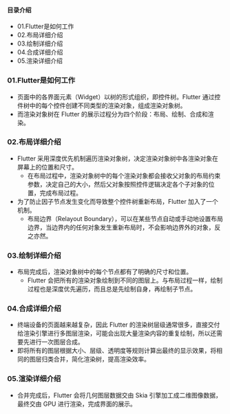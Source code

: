 #### 目录介绍
- 01.Flutter是如何工作
- 02.布局详细介绍
- 03.绘制详细介绍
- 04.合成详细介绍
- 05.渲染详细介绍



### 01.Flutter是如何工作
- 页面中的各界面元素（Widget）以树的形式组织，即控件树。Flutter 通过控件树中的每个控件创建不同类型的渲染对象，组成渲染对象树。
- 而渲染对象树在 Flutter 的展示过程分为四个阶段：布局、绘制、合成和渲染。


### 02.布局详细介绍
- Flutter 采用深度优先机制遍历渲染对象树，决定渲染对象树中各渲染对象在屏幕上的位置和尺寸。
    - 在布局过程中，渲染对象树中的每个渲染对象都会接收父对象的布局约束参数，决定自己的大小，然后父对象按照控件逻辑决定各个子对象的位置，完成布局过程。
- 为了防止因子节点发生变化而导致整个控件树重新布局，Flutter 加入了一个机制。
    - 布局边界（Relayout Boundary），可以在某些节点自动或手动地设置布局边界，当边界内的任何对象发生重新布局时，不会影响边界外的对象，反之亦然。


### 03.绘制详细介绍
- 布局完成后，渲染对象树中的每个节点都有了明确的尺寸和位置。
    - Flutter 会把所有的渲染对象绘制到不同的图层上。与布局过程一样，绘制过程也是深度优先遍历，而且总是先绘制自身，再绘制子节点。




### 04.合成详细介绍
- 终端设备的页面越来越复杂，因此 Flutter 的渲染树层级通常很多，直接交付给渲染引擎进行多图层渲染，可能会出现大量渲染内容的重复绘制，所以还需要先进行一次图层合成。
- 即将所有的图层根据大小、层级、透明度等规则计算出最终的显示效果，将相同的图层归类合并，简化渲染树，提高渲染效率。



### 05.渲染详细介绍
- 合并完成后，Flutter 会将几何图层数据交由 Skia 引擎加工成二维图像数据，最终交由 GPU 进行渲染，完成界面的展示。















